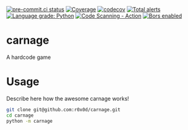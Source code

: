 [![pre-commit.ci status](https://results.pre-commit.ci/badge/github/r0x0d/carnage/main.svg)](https://results.pre-commit.ci/latest/github/r0x0d/carnage/main)
[![Coverage](https://github.com/r0x0d/carnage/actions/workflows/coverage.yml/badge.svg)](https://github.com/r0x0d/carnage/actions/workflows/coverage.yml)
[![codecov](https://codecov.io/gh/r0x0d/carnage/branch/main/graph/badge.svg?token=<your-token-for-badges>)](https://codecov.io/gh/r0x0d/carnage)
[![Total alerts](https://img.shields.io/lgtm/alerts/g/r0x0d/carnage.svg?logo=lgtm&logoWidth=18)](https://lgtm.com/projects/g/r0x0d/carnage/alerts/)
[![Language grade: Python](https://img.shields.io/lgtm/grade/python/g/r0x0d/carnage.svg?logo=lgtm&logoWidth=18)](https://lgtm.com/projects/g/r0x0d/carnage/context:python)
[![Code Scanning - Action](https://github.com/r0x0d/carnage/actions/workflows/codeql.yml/badge.svg)](https://github.com/r0x0d/carnage/actions/workflows/codeql.yml)
[![Bors enabled](https://bors.tech/images/badge_small.svg)](https://app.bors.tech/repositories/55439)

# carnage

A hardcode game

# Usage

Describe here how the awesome carnage works!

```bash
git clone git@github.com:r0x0d/carnage.git
cd carnage
python -m carnage
```

